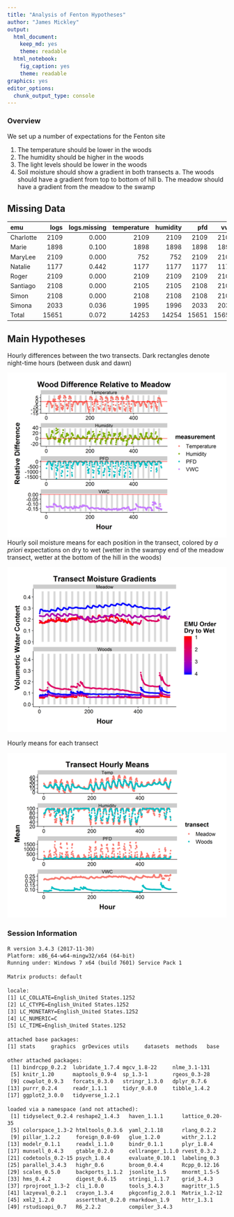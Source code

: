```yaml
---
title: "Analysis of Fenton Hypotheses"
author: "James Mickley"
output:
  html_document:
    keep_md: yes
    theme: readable
  html_notebook:
    fig_caption: yes
    theme: readable
graphics: yes
editor_options: 
  chunk_output_type: console
---
```




### Overview

We set up a number of expectations for the Fenton site

1. The temperature should be lower in the woods
2. The humidity should be higher in the woods
3. The light levels should be lower in the woods
4. Soil moisture should show a gradient in both transects
    a. The woods should have a gradient from top to bottom of hill
    b. The meadow should have a gradient from the meadow to the swamp








## Missing Data


|emu       |  logs| logs.missing| temperature| humidity|   pfd|   vwc| data.missing|
|:---------|-----:|------------:|-----------:|--------:|-----:|-----:|------------:|
|Charlotte |  2109|        0.000|        2109|     2109|  2109|  2109|        0.000|
|Marie     |  1898|        0.100|        1898|     1898|  1898|  1898|        0.100|
|MaryLee   |  2109|        0.000|         752|      752|  2109|  2109|        0.322|
|Natalie   |  1177|        0.442|        1177|     1177|  1177|  1177|        0.442|
|Roger     |  2109|        0.000|        2109|     2109|  2109|  2109|        0.000|
|Santiago  |  2108|        0.000|        2105|     2105|  2108|  2108|        0.001|
|Simon     |  2108|        0.000|        2108|     2108|  2108|  2108|        0.000|
|Simona    |  2033|        0.036|        1995|     1996|  2033|  2033|        0.045|
|Total     | 15651|        0.072|       14253|    14254| 15651| 15651|        0.114|


## Main Hypotheses

Hourly differences between the two transects. Dark rectangles denote night-time hours (between dusk and dawn)


![](Fenton_Hypotheses_files/figure-html/Hourly_Differences-1.png)<!-- -->
Hourly soil moisture means for each position in the transect, colored by *a priori* expectations on dry to wet (wetter in the swampy end of the meadow transect, wetter at the bottom of the hill in the woods)

![](Fenton_Hypotheses_files/figure-html/Soil_Gradient-1.png)<!-- -->

Hourly means for each transect

![](Fenton_Hypotheses_files/figure-html/Hourly_Means-1.png)<!-- -->


### Session Information


```
R version 3.4.3 (2017-11-30)
Platform: x86_64-w64-mingw32/x64 (64-bit)
Running under: Windows 7 x64 (build 7601) Service Pack 1

Matrix products: default

locale:
[1] LC_COLLATE=English_United States.1252 
[2] LC_CTYPE=English_United States.1252   
[3] LC_MONETARY=English_United States.1252
[4] LC_NUMERIC=C                          
[5] LC_TIME=English_United States.1252    

attached base packages:
[1] stats     graphics  grDevices utils     datasets  methods   base     

other attached packages:
 [1] bindrcpp_0.2.2  lubridate_1.7.4 mgcv_1.8-22     nlme_3.1-131   
 [5] knitr_1.20      maptools_0.9-4  sp_1.3-1        rgeos_0.3-28   
 [9] cowplot_0.9.3   forcats_0.3.0   stringr_1.3.0   dplyr_0.7.6    
[13] purrr_0.2.4     readr_1.1.1     tidyr_0.8.0     tibble_1.4.2   
[17] ggplot2_3.0.0   tidyverse_1.2.1

loaded via a namespace (and not attached):
 [1] tidyselect_0.2.4 reshape2_1.4.3   haven_1.1.1      lattice_0.20-35 
 [5] colorspace_1.3-2 htmltools_0.3.6  yaml_2.1.18      rlang_0.2.2     
 [9] pillar_1.2.2     foreign_0.8-69   glue_1.2.0       withr_2.1.2     
[13] modelr_0.1.1     readxl_1.1.0     bindr_0.1.1      plyr_1.8.4      
[17] munsell_0.4.3    gtable_0.2.0     cellranger_1.1.0 rvest_0.3.2     
[21] codetools_0.2-15 psych_1.8.4      evaluate_0.10.1  labeling_0.3    
[25] parallel_3.4.3   highr_0.6        broom_0.4.4      Rcpp_0.12.16    
[29] scales_0.5.0     backports_1.1.2  jsonlite_1.5     mnormt_1.5-5    
[33] hms_0.4.2        digest_0.6.15    stringi_1.1.7    grid_3.4.3      
[37] rprojroot_1.3-2  cli_1.0.0        tools_3.4.3      magrittr_1.5    
[41] lazyeval_0.2.1   crayon_1.3.4     pkgconfig_2.0.1  Matrix_1.2-12   
[45] xml2_1.2.0       assertthat_0.2.0 rmarkdown_1.9    httr_1.3.1      
[49] rstudioapi_0.7   R6_2.2.2         compiler_3.4.3  
```
